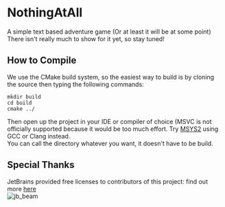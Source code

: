 # NothingAtAll 
A simple text based adventure game  (Or at least it will be at some point)  
There isn't really much to show for it yet, so stay tuned!


## How to Compile
We use the CMake build system, so the easiest way to build is by cloning the source then typing the following commands:  
```console
mkdir build 
cd build
cmake ../
```
Then open up the project in your IDE or compiler of choice (MSVC is not officially supported because it would be too much effort. Try [MSYS2](https://www.msys2.org/) using GCC or Clang instead.  
You can call the directory whatever you want, it doesn't have to be build.

## Special Thanks

JetBrains provided free licenses to contributors of this project: find out more [here](https://www.jetbrains.com/community/opensource/)  
![jb_beam](https://user-images.githubusercontent.com/104514709/186678034-72493c51-b73e-461b-a02f-57471bb6ce5a.png)

